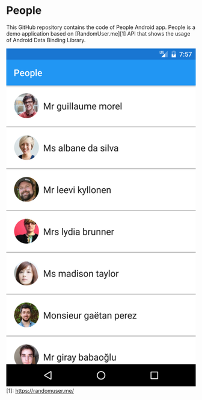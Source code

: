 People
======

This GitHub repository contains the code of  People Android app. 
People is a demo application based on [RandomUser.me][1] API that shows the usage of Android Data Binding Library. 

![Image](screenshots/people_screen.png)
[1]: https://randomuser.me/